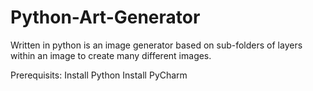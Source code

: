 # Python-Art-Generator
Written in python is an image generator based on sub-folders of layers within an image to create many different images.

Prerequisits:
Install Python
Install PyCharm


